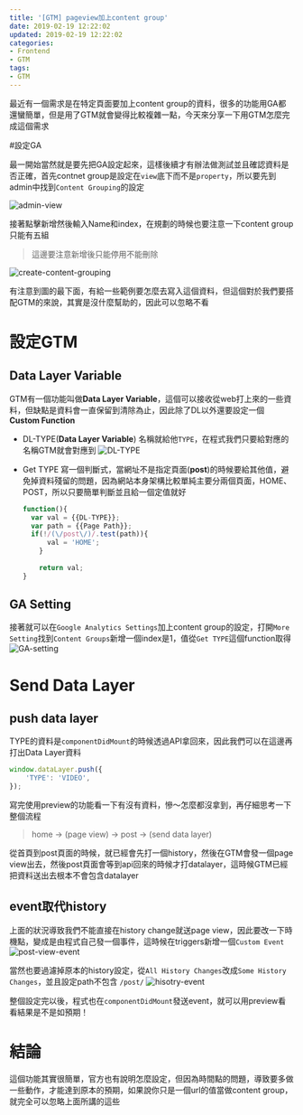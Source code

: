 ```yaml
---
title: '[GTM] pageview加上content group'
date: 2019-02-19 12:22:02
updated: 2019-02-19 12:22:02
categories:
- Frontend
- GTM
tags:
- GTM
---
```


最近有一個需求是在特定頁面要加上content group的資料，很多的功能用GA都還蠻簡單，但是用了GTM就會變得比較複雜一點，今天來分享一下用GTM怎麼完成這個需求

<!-- more -->

#設定GA

最一開始當然就是要先把GA設定起來，這樣後續才有辦法做測試並且確認資料是否正確，首先contnet group是設定在`view`底下而不是`property`，所以要先到admin中找到`Content Grouping`的設定

![admin-view](admin-view.png)

接著點擊新增然後輸入Name和index，在規劃的時候也要注意一下content group只能有五組

> 這邊要注意新增後只能停用不能刪除

![create-content-grouping](create-content-grouping.png)

有注意到圖的最下面，有給一些範例要怎麼去寫入這個資料，但這個對於我們要搭配GTM的來說，其實是沒什麼幫助的，因此可以忽略不看

# 設定GTM

## Data Layer Variable

GTM有一個功能叫做**Data Layer Variable**，這個可以接收從web打上來的一些資料，但缺點是資料會一直保留到清除為止，因此除了DL以外還要設定一個**Custom Function**

* DL-TYPE(**Data Layer Variable**)
  名稱就給他`TYPE`，在程式我們只要給對應的名稱GTM就會對應到
  ![DL-TYPE](DL-TYPE.png)

* Get TYPE
  寫一個判斷式，當網址不是指定頁面(**post**)的時候要給其他值，避免掉資料殘留的問題，因為網站本身架構比較單純主要分兩個頁面，HOME、POST，所以只要簡單判斷並且給一個定值就好

  ```javascript
  function(){
  	var val = {{DL-TYPE}};
  	var path = {{Page Path}};
  	if(!/(\/post\/)/.test(path)){
        val = 'HOME';
      }
      
      return val;
  }
  ```

## GA Setting

接著就可以在`Google Analytics Settings`加上content group的設定，打開`More Setting`找到`Content Groups`新增一個index是1，值從`Get TYPE`這個function取得
![GA-setting](GA-setting.png)

# Send Data Layer

## push data layer

TYPE的資料是`componentDidMount`的時候透過API拿回來，因此我們可以在這邊再打出Data Layer資料

```javascript
window.dataLayer.push({
    'TYPE': 'VIDEO',
});
```

寫完使用preview的功能看一下有沒有資料，慘～怎麼都沒拿到，再仔細思考一下整個流程

> home -> (page view) -> post -> (send data layer)

從首頁到post頁面的時候，就已經會先打一個history，然後在GTM會發一個page view出去，然後post頁面會等到api回來的時候才打datalayer，這時候GTM已經把資料送出去根本不會包含datalayer

## event取代history

上面的狀況導致我們不能直接在history change就送page view，因此要改一下時機點，變成是由程式自己發一個事件，這時候在triggers新增一個`Custom Event`
![post-view-event](post-view-event.png)

當然也要過濾掉原本的history設定，從`All History Changes`改成`Some History Changes`，並且設定path不包含 `/post/`
![hisotry-event](hisotry-event.png)

整個設定完以後，程式也在`componentDidMount`發送event，就可以用preview看看結果是不是如預期！

# 結論

這個功能其實很簡單，官方也有說明怎麼設定，但因為時間點的問題，導致要多做一些動作，才能達到原本的預期，如果說你只是一個url的值當做content group，就完全可以忽略上面所講的這些